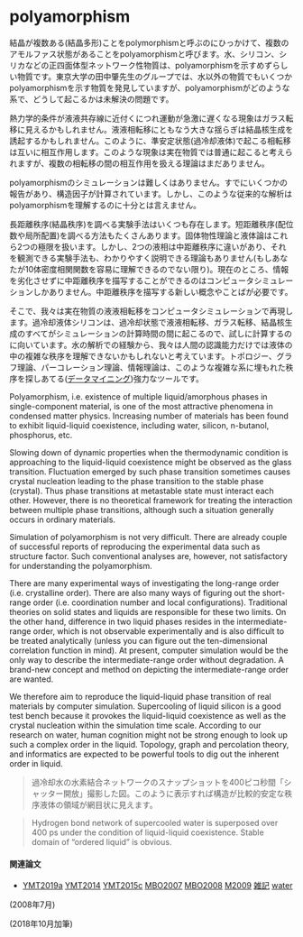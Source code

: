 # polyamorphism

結晶が複数ある(結晶多形)ことをpolymorphismと呼ぶのにひっかけて、複数のアモルファス状態があることをpolyamorphismと呼びます。水、シリコン、シリカなどの正四面体型ネットワーク性物質は、polyamorphismを示すめずらしい物質です。東京大学の田中肇先生のグループでは、水以外の物質でもいくつかpolyamorphismを示す物質を発見していますが、polyamorphismがどのような系で、どうして起こるかは未解決の問題です。

熱力学的条件が液液共存線に近付くにつれ運動が急激に遅くなる現象はガラス転移に見えるかもしれません。液液相転移にともなう大きな揺らぎは結晶核生成を誘起するかもしれません。このように、準安定状態(過冷却液体)で起こる相転移は互いに相互作用します。このような現象は実在物質では普通に起こると考えられますが、複数の相転移の間の相互作用を扱える理論はまだありません。

polyamorphismのシミュレーションは難しくはありません。すでにいくつかの報告があり、構造因子が計算されています。しかし、このような従来的な解析はpolyamorphismを理解するのに十分とは言えません。

長距離秩序(結晶秩序)を調べる実験手法はいくつも存在します。短距離秩序(配位数や局所配置)を調べる方法もたくさんあります。固体物性理論と液体論はこれら2つの極限を扱います。しかし、2つの液相は中距離秩序に違いがあり、それを観測できる実験手法も、わかりやすく説明できる理論もありません(もしあなたが10体密度相関関数を容易に理解できるのでない限り)。現在のところ、情報を劣化させずに中距離秩序を描写することができるのはコンピュータシミュレーションしかありません。中距離秩序を描写する新しい概念やことばが必要です。

そこで、我々は実在物質の液液相転移をコンピュータシミュレーションで再現します。過冷却液体シリコンは、過冷却状態で液液相転移、ガラス転移、結晶核生成のすべてがシミュレーションの計算時間の間に起こるので、試しに計算するのに向いています。水の解析での経験から、我々は人間の認識能力だけでは液体の中の複雑な秩序を理解できないかもしれないと考えています。トポロジー、グラフ理論、パーコレーション理論、情報理論は、このような複雑な系に埋もれた秩序を探しあてる([データマイニング](データマイニング.md))強力なツールです。

Polyamorphism, i.e. existence of multiple liquid/amorphous phases in single-component material, is one of the most attractive phenomena in condensed matter physics. Increasing number of materials has been found to exhibit liquid-liquid coexistence, including water, silicon, n-butanol, phosphorus, etc.

Slowing down of dynamic properties when the thermodynamic condition is approaching to the liquid-liquid coexistence might be observed as the glass transition. Fluctuation emerged by such phase transition sometimes causes crystal nucleation leading to the phase transition to the stable phase (crystal). Thus phase transitions at metastable state must interact each other. However, there is no theoretical framework for treating the interaction between multiple phase transitions, although such a situation generally occurs in ordinary materials.

Simulation of polyamorphism is not very difficult. There are already couple of successful reports of reproducing the experimental data such as structure factor. Such conventional analyses are, however, not satisfactory for understanding the polyamorphism.

There are many experimental ways of investigating the long-range order (i.e. crystalline order). There are also many ways of figuring out the short-range order (i.e. coordination number and local configurations). Traditional theories on solid states and liquids are responsible for these two limits. On the other hand, difference in two liquid phases resides in the intermediate-range order, which is not observable experimentally and is also difficult to be treated analytically (unless you can figure out the ten-dimensional correlation function in mind). At present, computer simulation would be the only way to describe the intermediate-range order without degradation. A brand-new concept and method on depicting the intermediate-range order are wanted.

We therefore aim to reproduce the liquid-liquid phase transition of real materials by computer simulation. Supercooling of liquid silicon is a good test bench because it provokes the liquid-liquid coexistence as well as the crystal nucleation within the simulation time scale. According to our research on water, human cognition might not be strong enough to look up such a complex order in the liquid. Topology, graph and percolation theory, and informatics are expected to be powerful tools to dig out the inherent order in liquid.

[](https://gyazo.com/5210f364cae83500efedb546e89583ac)

>過冷却水の水素結合ネットワークのスナップショットを400ピコ秒間「シャッター開放」撮影した図。このように表示すれば構造が比較的安定な秩序液体の領域が網目状に見えます。

>Hydrogen bond network of supercooled water is superposed over 400 ps under the condition of liquid-liquid coexistence. Stable domain of “ordered liquid” is obvious.



#### 関連論文

* [YMT2019a](YMT2019a.md) [YMT2014](YMT2014.md) [YMT2015c](YMT2015c.md) [MBO2007](MBO2007.md) [MBO2008](MBO2008.md) [M2009](M2009.md)
[雑記](雑記.md) [water](water.md)

(2008年7月)

(2018年10月加筆)



